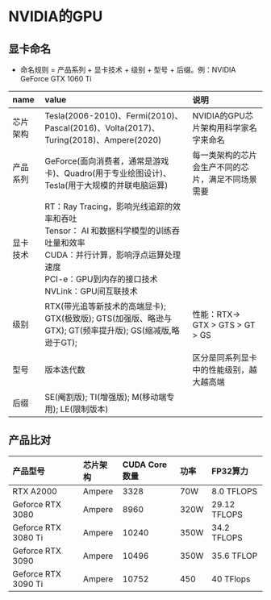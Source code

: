 # NVIDIA的GPU

## 显卡命名
* 命名规则 = 产品系列 + 显卡技术 + 级别 + 型号 + 后缀。例：NVIDIA GeForce GTX 1060 Ti

|name|value|说明|
|:--|:--|:--|
|芯片架构|Tesla(2006-2010)、Fermi(2010)、Pascal(2016)、Volta(2017)、Turing(2018)、Ampere(2020)|NVIDIA的GPU芯片架构用科学家名字来命名|
|产品系列|GeForce(面向消费者，通常是游戏卡)、Quadro(用于专业绘图设计)、Tesla(用于大规模的并联电脑运算)|每一类架构的芯片会生产不同的芯片，满足不同场景需要|
|显卡技术|RT：Ray Tracing，影响光线追踪的效率和吞吐 <br> Tensor： AI 和数据科学模型的训练吞吐量和效率 <br> CUDA：并行计算，影响浮点运算处理速度 <br> PCI-e：GPU到内存的接口技术 <br> NVLink：GPU间互联技术 ||
|级别|RTX(带光追等新技术的高端显卡); GTX(极致版); GTS(加强版、略逊与GTX); GT(频率提升版); GS(缩减版,略逊于GT); |性能：RTX-> GTX > GTS > GT > GS|
|型号|版本迭代数|区分是同系列显卡中的性能级别，越大越高端|
|后缀|SE(阉割版); TI(增强版); M(移动端专用); LE(限制版本)||

## 产品比对
|产品型号|芯片架构|CUDA Core 数量|功率|FP32算力|
|:--|:--|:--|:--|:--|
|RTX A2000|Ampere|3328|70W|8.0 TFLOPS|
|Geforce RTX 3080   |Ampere|8960|320W|29.12 TFLOPS|
|Geforce RTX 3080 Ti|Ampere|10240|350W|34.2 TFLOPS|
|Geforce RTX 3090|Ampere|10496|350W|35.6 TFLOP|
|Geforce RTX 3090 Ti|Ampere|10752|450|40 TFlops|